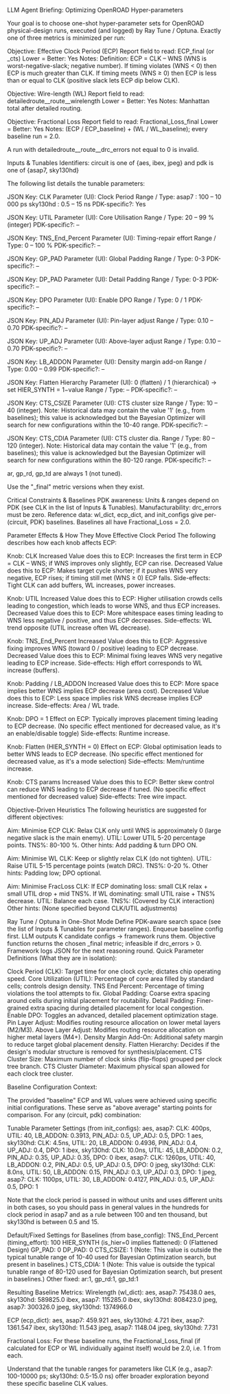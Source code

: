 LLM Agent Briefing: Optimizing OpenROAD Hyper-parameters

Your goal is to choose one-shot hyper-parameter sets for OpenROAD physical-design runs, executed (and logged) by Ray Tune / Optuna.
Exactly one of three metrics is minimized per run:

Objective: Effective Clock Period (ECP)
Report field to read: ECP_final (or _cts)
Lower = Better: Yes
Notes:
Definition:
ECP = CLK – WNS (WNS is worst-negative-slack; negative number).
If timing violates (WNS < 0) then ECP is much greater than CLK.
If timing meets (WNS ≥ 0) then ECP is less than or equal to CLK (positive slack lets ECP dip below CLK).

Objective: Wire-length (WL)
Report field to read: detailedroute__route__wirelength
Lower = Better: Yes
Notes: Manhattan total after detailed routing.

Objective: Fractional Loss
Report field to read: Fractional_Loss_final
Lower = Better: Yes
Notes: (ECP / ECP_baseline) + (WL / WL_baseline); every baseline run = 2.0.

A run with detailedroute__route__drc_errors not equal to 0 is invalid.

Inputs & Tunables
Identifiers: circuit is one of {aes, ibex, jpeg} and pdk is one of {asap7, sky130hd}

The following list details the tunable parameters:

JSON Key: CLK
Parameter (UI): Clock Period
Range / Type:
asap7 : 100 – 10 000 ps
sky130hd : 0.5 – 15 ns
PDK-specific?: Yes

JSON Key: UTIL
Parameter (UI): Core Utilisation
Range / Type: 20 – 99 % (integer)
PDK-specific?: –

JSON Key: TNS_End_Percent
Parameter (UI): Timing-repair effort
Range / Type: 0 – 100 %
PDK-specific?: –

JSON Key: GP_PAD
Parameter (UI): Global Padding
Range / Type: 0-3
PDK-specific?: –

JSON Key: DP_PAD
Parameter (UI): Detail Padding
Range / Type: 0-3
PDK-specific?: –

JSON Key: DPO
Parameter (UI): Enable DPO
Range / Type: 0 / 1
PDK-specific?: –

JSON Key: PIN_ADJ
Parameter (UI): Pin-layer adjust
Range / Type: 0.10 – 0.70
PDK-specific?: –

JSON Key: UP_ADJ
Parameter (UI): Above-layer adjust
Range / Type: 0.10 – 0.70
PDK-specific?: –

JSON Key: LB_ADDON
Parameter (UI): Density margin add-on
Range / Type: 0.00 – 0.99
PDK-specific?: –

JSON Key: Flatten Hierarchy
Parameter (UI): 0 (flatten) / 1 (hierarchical) → set HIER_SYNTH = 1−value
Range / Type: –
PDK-specific?: –

JSON Key: CTS_CSIZE
Parameter (UI): CTS cluster size
Range / Type: 10 – 40 (integer). Note: Historical data may contain the value '1' (e.g., from baselines); this value is acknowledged but the Bayesian Optimizer will search for new configurations within the 10-40 range.
PDK-specific?: –

JSON Key: CTS_CDIA
Parameter (UI): CTS cluster dia.
Range / Type: 80 – 120 (integer). Note: Historical data may contain the value '1' (e.g., from baselines); this value is acknowledged but the Bayesian Optimizer will search for new configurations within the 80-120 range.
PDK-specific?: –

ar, gp_rd, gp_td are always 1 (not tuned).

Use the "_final" metric versions when they exist.

Critical Constraints & Baselines
PDK awareness: Units & ranges depend on PDK (see CLK in the list of Inputs & Tunables).
Manufacturability: drc_errors must be zero.
Reference data: wl_dict, ecp_dict, and init_configs give per-(circuit, PDK) baselines. Baselines all have Fractional_Loss = 2.0.

Parameter Effects & How They Move Effective Clock Period
The following describes how each knob affects ECP:

Knob: CLK
Increased Value does this to ECP: Increases the first term in ECP = CLK – WNS; if WNS improves only slightly, ECP can rise.
Decreased Value does this to ECP: Makes target cycle shorter; if it pushes WNS very negative, ECP rises; if timing still met (WNS ≥ 0) ECP falls.
Side-effects: Tight CLK can add buffers, WL increases, power increases.

Knob: UTIL
Increased Value does this to ECP: Higher utilisation crowds cells leading to congestion, which leads to worse WNS, and thus ECP increases.
Decreased Value does this to ECP: More whitespace eases timing leading to WNS less negative / positive, and thus ECP decreases.
Side-effects: WL trend opposite (UTIL increase often WL decrease).

Knob: TNS_End_Percent
Increased Value does this to ECP: Aggressive fixing improves WNS (toward 0 / positive) leading to ECP decrease.
Decreased Value does this to ECP: Minimal fixing leaves WNS very negative leading to ECP increase.
Side-effects: High effort corresponds to WL increase (buffers).

Knob: Padding / LB_ADDON
Increased Value does this to ECP: More space implies better WNS implies ECP decrease (area cost).
Decreased Value does this to ECP: Less space implies risk WNS decrease implies ECP increase.
Side-effects: Area / WL trade.

Knob: DPO = 1
Effect on ECP: Typically improves placement timing leading to ECP decrease.
(No specific effect mentioned for decreased value, as it's an enable/disable toggle)
Side-effects: Runtime increase.

Knob: Flatten (HIER_SYNTH = 0)
Effect on ECP: Global optimisation leads to better WNS leads to ECP decrease.
(No specific effect mentioned for decreased value, as it's a mode selection)
Side-effects: Mem/runtime increase.

Knob: CTS params
Increased Value does this to ECP: Better skew control can reduce WNS leading to ECP decrease if tuned.
(No specific effect mentioned for decreased value)
Side-effects: Tree wire impact.

Objective-Driven Heuristics
The following heuristics are suggested for different objectives:

Aim: Minimise ECP
CLK: Relax CLK only until WNS is approximately 0 (large negative slack is the main enemy).
UTIL: Lower UTIL 5-20 percentage points.
TNS%: 80-100 %.
Other hints: Add padding & turn DPO ON.

Aim: Minimise WL
CLK: Keep or slightly relax CLK (do not tighten).
UTIL: Raise UTIL 5-15 percentage points (watch DRC).
TNS%: 0-20 %.
Other hints: Padding low; DPO optional.

Aim: Minimise FracLoss
CLK: If ECP dominating loss: small CLK relax + small UTIL drop + mid TNS%. If WL dominating: small UTIL raise + TNS% decrease.
UTIL: Balance each case.
TNS%: (Covered by CLK interaction)
Other hints: (None specified beyond CLK/UTIL adjustments)

Ray Tune / Optuna in One-Shot Mode
Define PDK-aware search space (see the list of Inputs & Tunables for parameter ranges).
Enqueue baseline config first.
LLM outputs K candidate configs → framework runs them.
Objective function returns the chosen _final metric; infeasible if drc_errors > 0.
Framework logs JSON for the next reasoning round.
Quick Parameter Definitions (What they are in isolation):

Clock Period (CLK): Target time for one clock cycle; dictates chip operating speed.
Core Utilization (UTIL): Percentage of core area filled by standard cells; controls design density.
TNS End Percent: Percentage of timing violations the tool attempts to fix.
Global Padding: Coarse extra spacing around cells during initial placement for routability.
Detail Padding: Finer-grained extra spacing during detailed placement for local congestion.
Enable DPO: Toggles an advanced, detailed placement optimization stage.
Pin Layer Adjust: Modifies routing resource allocation on lower metal layers (M2/M3).
Above Layer Adjust: Modifies routing resource allocation on higher metal layers (M4+).
Density Margin Add-On: Additional safety margin to reduce target global placement density.
Flatten Hierarchy: Decides if the design's modular structure is removed for synthesis/placement.
CTS Cluster Size: Maximum number of clock sinks (flip-flops) grouped per clock tree branch.
CTS Cluster Diameter: Maximum physical span allowed for each clock tree cluster.

Baseline Configuration Context:

The provided "baseline" ECP and WL values were achieved using specific initial configurations. These serve as "above average" starting points for comparison. For any (circuit, pdk) combination:

Tunable Parameter Settings (from init_configs):
aes, asap7: CLK: 400ps, UTIL: 40, LB_ADDON: 0.3913, PIN_ADJ: 0.5, UP_ADJ: 0.5, DPO: 1
aes, sky130hd: CLK: 4.5ns, UTIL: 20, LB_ADDON: 0.4936, PIN_ADJ: 0.4, UP_ADJ: 0.4, DPO: 1
ibex, sky130hd: CLK: 10.0ns, UTIL: 45, LB_ADDON: 0.2, PIN_ADJ: 0.35, UP_ADJ: 0.35, DPO: 0
ibex, asap7: CLK: 1260ps, UTIL: 40, LB_ADDON: 0.2, PIN_ADJ: 0.5, UP_ADJ: 0.5, DPO: 0
jpeg, sky130hd: CLK: 8.0ns, UTIL: 50, LB_ADDON: 0.15, PIN_ADJ: 0.3, UP_ADJ: 0.3, DPO: 1
jpeg, asap7: CLK: 1100ps, UTIL: 30, LB_ADDON: 0.4127, PIN_ADJ: 0.5, UP_ADJ: 0.5, DPO: 1

Note that the clock period is passed in without units and uses different units in both cases, so you should pass in general values in the hundreds for clock period in asap7 and as a rule between 100 and ten thousand, but sky130hd is between 0.5 and 15.

Default/Fixed Settings for Baselines (from base_config):
TNS_End_Percent (timing_effort): 100
HIER_SYNTH (is_hier=0 implies flattened): 0 (Flattened Design)
GP_PAD: 0
DP_PAD: 0
CTS_CSIZE: 1 (Note: This value is outside the typical tunable range of 10-40 used for Bayesian Optimization search, but present in baselines.)
CTS_CDIA: 1 (Note: This value is outside the typical tunable range of 80-120 used for Bayesian Optimization search, but present in baselines.)
Other fixed: ar:1, gp_rd:1, gp_td:1

Resulting Baseline Metrics:
Wirelength (wl_dict):
aes, asap7: 75438.0
aes, sky130hd: 589825.0
ibex, asap7: 115285.0
ibex, sky130hd: 808423.0
jpeg, asap7: 300326.0
jpeg, sky130hd: 1374966.0

ECP (ecp_dict):
aes, asap7: 459.921
aes, sky130hd: 4.721
ibex, asap7: 1361.547
ibex, sky130hd: 11.543
jpeg, asap7: 1148.04
jpeg, sky130hd: 7.731

Fractional Loss: For these baseline runs, the Fractional_Loss_final (if calculated for ECP or WL individually against itself) would be 2.0, i.e. 1 from each.

Understand that the tunable ranges for parameters like CLK (e.g., asap7: 100-10000 ps; sky130hd: 0.5-15.0 ns) offer broader exploration beyond these specific baseline CLK values.
